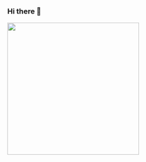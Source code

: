 ### Hi there 👋

<img src="https://media.giphy.com/media/vFKqnCdLPNOKc/giphy.gif" width="300" height="300" />
